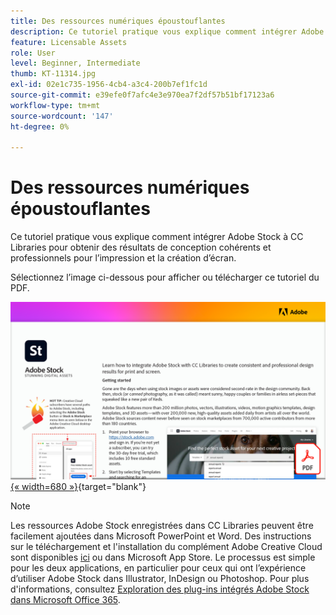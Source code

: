 ```yaml
---
title: Des ressources numériques époustouflantes
description: Ce tutoriel pratique vous explique comment intégrer Adobe Stock à CC Libraries pour obtenir des résultats de conception cohérents et professionnels pour l’impression et la création d’écran
feature: Licensable Assets
role: User
level: Beginner, Intermediate
thumb: KT-11314.jpg
exl-id: 02e1c735-1956-4cb4-a3c4-200b7ef1fc1d
source-git-commit: e39efe0f7afc4e3e970ea7f2df57b51bf17123a6
workflow-type: tm+mt
source-wordcount: '147'
ht-degree: 0%

---
```


# Des ressources numériques époustouflantes

Ce tutoriel pratique vous explique comment intégrer Adobe Stock à CC Libraries pour obtenir des résultats de conception cohérents et professionnels pour l’impression et la création d’écran.

Sélectionnez l’image ci-dessous pour afficher ou télécharger ce tutoriel du PDF.

[![Image de la première page du tutoriel](assets/Stunningdigitalassets.png){« width=680 »}](assets/Stunning-Digital-Assets.pdf){target="blank"}

>[!NOTE]
>
>Les ressources Adobe Stock enregistrées dans CC Libraries peuvent être facilement ajoutées dans Microsoft PowerPoint et Word. Des instructions sur le téléchargement et l&#39;installation du complément Adobe Creative Cloud sont disponibles [ici](https://helpx.adobe.com/creative-cloud/help/libraries-addin-microsoft-office.html) ou dans Microsoft App Store. Le processus est simple pour les deux applications, en particulier pour ceux qui ont l’expérience d’utiliser Adobe Stock dans Illustrator, InDesign ou Photoshop. Pour plus d&#39;informations, consultez [Exploration des plug-ins intégrés Adobe Stock dans Microsoft Office 365](https://helpx.adobe.com/stock/help/microsoft-office-plug-ins.html).
